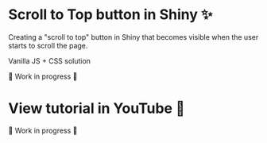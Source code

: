 # Scroll to Top button in Shiny ✨ 

Creating a "scroll to top" button in Shiny that becomes visible when the user starts to scroll the page.

Vanilla JS + CSS solution

🚧 Work in progress 🚧 

# View tutorial in YouTube 🎥 

🚧 Work in progress 🚧 
